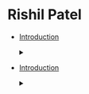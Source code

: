 <script src="https://cdn.jsdelivr.net/npm/@webcomponents/webcomponentsjs@2/webcomponents-loader.min.js"></script>

<script type="module" src="https://cdn.jsdelivr.net/gh/zerodevx/zero-md@1/src/zero-md.min.js"></script>

# Rishil Patel

- [Introduction](introduction/introduction.md)
  <details>
    <summary></summary>
    <zero-md src="introduction/introduction-embed.md"></zero-md>
  </details>

- [Introduction](introduction/introduction.md)
  <details>
  <summary></summary>
  <zero-md src="introduction/introduction-embed.md"></zero-md>
  </details>
